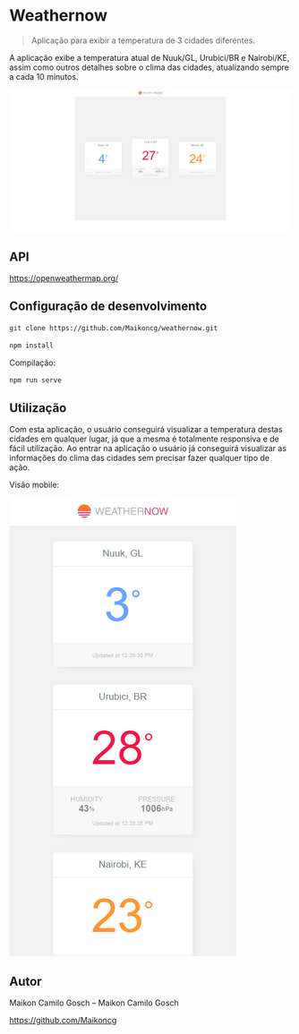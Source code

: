 # Weathernow
> Aplicação para exibir a temperatura de 3 cidades diferentes.

A aplicação exibe a temperatura atual de Nuuk/GL, Urubici/BR e Nairobi/KE, assim como outros detalhes sobre o clima das cidades, atualizando sempre a cada 10 minutos.

![](/src/assets/home.png)

## API

https://openweathermap.org/

## Configuração de desenvolvimento

```sh
git clone https://github.com/Maikoncg/weathernow.git
```

```sh
npm install
```

Compilação:

```sh
npm run serve
```

## Utilização

Com esta aplicação, o usuário conseguirá visualizar a temperatura destas cidades em qualquer lugar, já que a mesma é totalmente responsiva e de fácil utilização.
Ao entrar na aplicação o usuário já conseguirá visualizar as informações do clima das cidades sem precisar fazer qualquer tipo de ação.

Visão mobile:

![](/src/assets/mobile.png)

## Autor

Maikon Camilo Gosch –  Maikon Camilo Gosch

https://github.com/Maikoncg

